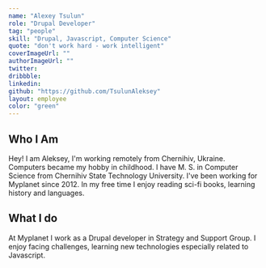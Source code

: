 ```yaml
---
name: "Alexey Tsulun"
role: "Drupal Developer"
tag: "people"
skill: "Drupal, Javascript, Computer Science"
quote: "don't work hard - work intelligent"
coverImageUrl: ""
authorImageUrl: ""
twitter:
dribbble:
linkedin:
github: "https://github.com/TsulunAleksey"
layout: employee
color: "green"
---
```


## Who I Am

Hey! I am Aleksey, I'm working remotely from Chernihiv, Ukraine. Computers became my hobby in childhood. I have M. S. in Computer Science from Chernihiv State Technology University. I've been working for Myplanet since 2012. In my free time I enjoy reading sci-fi books, learning history and languages.

## What I do

At Myplanet I work as a Drupal developer in Strategy and Support Group. I enjoy facing challenges, learning new technologies especially related to Javascript.
